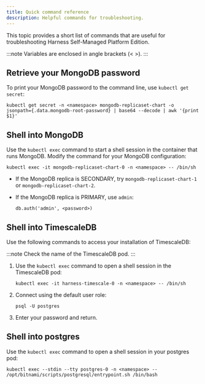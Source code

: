 ```yaml
---
title: Quick command reference
description: Helpful commands for troubleshooting.
---
```


This topic provides a short list of commands that are useful for troubleshooting Harness Self-Managed Platform Edition.

:::note
Variables are enclosed in angle brackets (< >).
:::

## Retrieve your MongoDB password

To print your MongoDB password to the command line, use `kubectl get secret`:

```
kubectl get secret -n <namespace> mongodb-replicaset-chart -o jsonpath={.data.mongodb-root-password} | base64 --decode | awk '{print $1}'
```

## Shell into MongoDB 

Use the `kubectl exec` command to start a shell session in the container that runs MongoDB. Modify the command for your MongoDB configuration:

   ```
   kubectl exec -it mongodb-replicaset-chart-0 -n <namespace> -- /bin/sh
   ```

- If the MongoDB replica is SECONDARY, try `mongodb-replicaset-chart-1` or `mongodb-replicaset-chart-2`. 

- If the MongoDB replica is PRIMARY, use `admin`:

  ```
  db.auth('admin', <password>)
  ```

## Shell into TimescaleDB

Use the following commands to access your installation of TimescaleDB:

:::note
Check the name of the TimescaleDB pod. 
:::

1. Use the `kubectl exec` command to open a shell session in the TimescaleDB pod:

   ```
   kubectl exec -it harness-timescale-0 -n <namespace> -- /bin/sh 
   ```

2. Connect using the default user role:

   ```
   psql -U postgres
   ```

3. Enter your password and return.

## Shell into postgres

Use the `kubectl exec` command to open a shell session in your postgres pod:

```
kubectl exec --stdin --tty postgres-0 -n <namespace> -- /opt/bitnami/scripts/postgresql/entrypoint.sh /bin/bash
```
